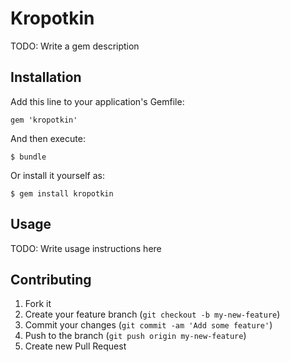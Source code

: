 # Kropotkin

TODO: Write a gem description

## Installation

Add this line to your application's Gemfile:

    gem 'kropotkin'

And then execute:

    $ bundle

Or install it yourself as:

    $ gem install kropotkin

## Usage

TODO: Write usage instructions here

## Contributing

1. Fork it
2. Create your feature branch (`git checkout -b my-new-feature`)
3. Commit your changes (`git commit -am 'Add some feature'`)
4. Push to the branch (`git push origin my-new-feature`)
5. Create new Pull Request
